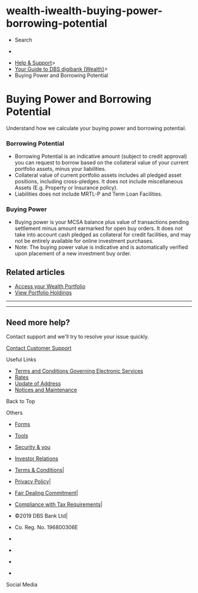 # wealth-iwealth-buying-power-borrowing-potential

[](https://www.dbs.com.sg)

  * Search 

  * 


[](https://www.dbs.com.sg/personal/default.page) [](https://www.dbs.com.sg/personal/support/wealth-iwealth-buying-power-borrowing-potential.html)

  * [Help & Support](https://www.dbs.com.sg/personal/support/home.html)>
  * [Your Guide to DBS digibank (Wealth)](https://www.dbs.com.sg/personal/support/guide-iwealth.html)>
  * Buying Power and Borrowing Potential



# Buying Power and Borrowing Potential

Understand how we calculate your buying power and borrowing potential.

  
  


### Borrowing Potential

  * Borrowing Potential is an indicative amount (subject to credit approval) you can request to borrow based on the collateral value of your current portfolio assets, minus your liabilities.
  * Collateral value of current portfolio assets includes all pledged asset positions, including cross-pledges. It does not include miscellaneous Assets (E.g. Property or Insurance policy).
  * Liabilities does not include MRTL-P and Term Loan Facilities.



### Buying Power

  * Buying power is your MCSA balance plus value of transactions pending settlement minus amount earmarked for open buy orders. It does not take into account cash pledged as collateral for credit facilities, and may not be entirely available for online investment purchases.
  * Note: The buying power value is indicative and is automatically verified upon placement of a new investment buy order.



## Related articles

  * [Access your Wealth Portfolio](https://www.dbs.com.sg/personal/support/wealth-iwealth-access-portfolio-dashboard.html)
  * [View Portfolio Holdings](https://www.dbs.com.sg/personal/support/wealth-iwealth-view-listing-portfolio-holdings.html)



* * *

* * *

## Need more help?

Contact support and we'll try to resolve your issue quickly.

[Contact Customer Support](https://www.dbs.com.sg/personal/contact-us.page)

Useful Links

  * [Terms and Conditions Governing Electronic Services](https://www.dbs.com.sg/personal/deposits/terms-conditions-electronic-services.page)
  * [Rates](https://www.dbs.com.sg/personal/rates-online/default.page)
  * [Update of Address](https://www.dbs.com.sg/personal/deposits/update-address.page)
  * [Notices and Maintenance](https://www.dbs.com.sg/personal/deposits/maintenance-schedule.page)



Back to Top

Others

  * [Forms](https://www.dbs.com.sg/personal/forms/default.page)
  * [Tools](https://www.dbs.com.sg/personal/calculators/default.page)
  * [Security & you](https://www.dbs.com.sg/personal/deposits/security-and-you/default.page)
  * [Investor Relations](https://www.dbs.com/investor/default.page)



  * [Terms & Conditions](https://www.dbs.com/terms/default.page)|
  * [Privacy Policy](https://www.dbs.com/privacy/default.page)|
  * [Fair Dealing Commitment](https://www.dbs.com/fairdealing/default.page)|
  * [Compliance with Tax Requirements](https://www.dbs.com.sg/personal/compliance-tax-requirements/index.html)|
  * ©2019 DBS Bank Ltd|
  * Co. Reg. No. 196800306E



  * [](https://www.facebook.com/dbs.sg)
  * [](https://twitter.com/dbsbank)
  * [](https://www.linkedin.com/company/dbs-bank)
  * [](https://www.youtube.com/dbs)



Social Media
